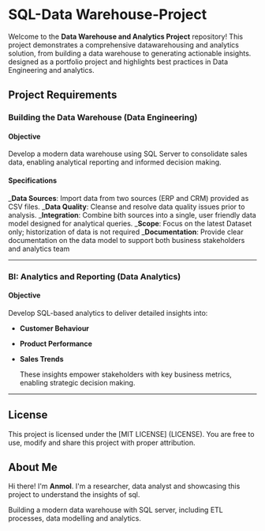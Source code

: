 # SQL-Data Warehouse-Project

Welcome to the **Data Warehouse and Analytics Project** repository!
This project demonstrates a comprehensive datawarehousing and analytics solution, from building a data warehouse to generating actionable insights. designed as a portfolio project and highlights 
best practices in Data Engineering and analytics.

## Project Requirements

### Building the Data Warehouse (Data Engineering)

#### Objective
Develop a modern data warehouse using SQL Server to consolidate sales data, enabling analytical reporting and informed decision making.

#### Specifications
_**Data Sources**: Import data from two sources (ERP and CRM) provided as CSV files.
_**Data Quality**: Cleanse and resolve data quality issues prior to analysis.
_**Integration**: Combine bith sources into a single, user friendly data model designed for analytical queries.
_**Scope**: Focus on the latest Dataset only; historization of data is not required
_**Documentation**: Provide clear documentation on the data model to support both business stakeholders and analytics team


---

### BI: Analytics and Reporting (Data Analytics)

#### Objective
Develop SQL-based analytics to deliver detailed insights into:
- **Customer Behaviour**
- **Product Performance**
- **Sales Trends**

  These insights empower stakeholders with key business metrics, enabling strategic decision making.

---
## License
This project is licensed under the [MIT LICENSE] (LICENSE). You are free to use, modify and share this project with proper attribution.

## About Me
Hi there! I'm **Anmol**. I'm a researcher, data analyst and showcasing this project to understand the insights of sql. 


Building a modern data warehouse with SQL server, including ETL processes, data modelling and analytics.
